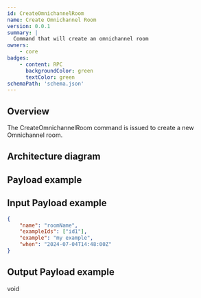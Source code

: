 ```yaml
---
id: CreateOmnichannelRoom
name: Create Omnichannel Room
version: 0.0.1
summary: |
  Command that will create an omnichannel room
owners:
    - core
badges:
    - content: RPC
      backgroundColor: green
      textColor: green
schemaPath: 'schema.json'
---
```


## Overview

The CreateOmnichannelRoom command is issued to create a new Omnichannel room.

## Architecture diagram

<NodeGraph/>

## Payload example

## Input Payload example

```json title="Input Payload example"
{
    "name": "roomName",
    "exampleIds": ["id1"],
    "example": "my example",
    "when": "2024-07-04T14:48:00Z"
}


```
## Output Payload example

void

